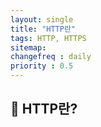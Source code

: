 ```yaml
---
layout: single
title: "HTTP란"
tags: HTTP, HTTPS
sitemap:
changefreq : daily
priority : 0.5
---
```


## 📘 HTTP란?




